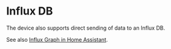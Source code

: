 # Influx DB
The device also supports direct sending of data to an Influx DB.

See also [Influx Graph in Home Assistant](../Integration-Home-Assistant#influxdb-graphs).
